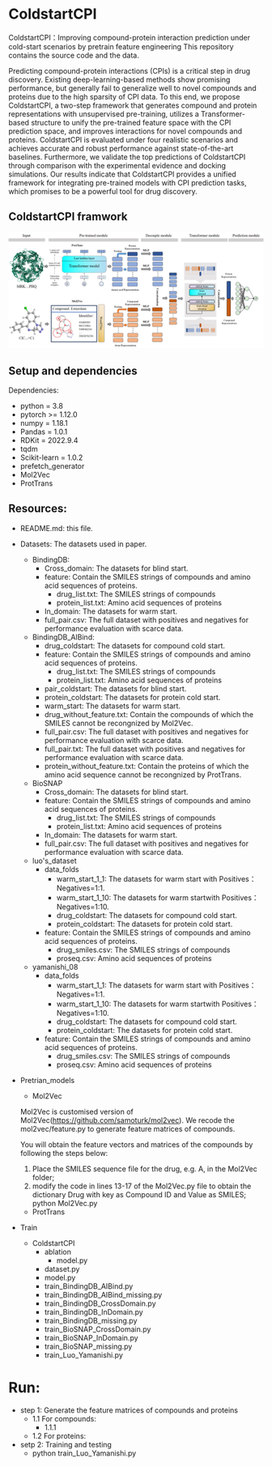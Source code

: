 # ColdstartCPI
ColdstartCPI：Improving compound-protein interaction prediction under cold-start scenarios by pretrain feature engineering
This repository contains the source code and the data.

Predicting compound-protein interactions (CPIs) is a critical step in drug discovery. Existing deep-learning-based methods show promising performance, but generally fail to generalize well to novel compounds and proteins due to the high sparsity of CPI data. To this end, we propose ColdstartCPI, a two-step framework that generates compound and protein representations with unsupervised pre-training, utilizes a Transformer-based structure to unify the pre-trained feature space with the CPI prediction space, and improves interactions for novel compounds and proteins. ColdstartCPI is evaluated under four realistic scenarios and achieves accurate and robust performance against state-of-the-art baselines. Furthermore, we validate the top predictions of ColdstartCPI through comparison with the experimental evidence and docking simulations. Our results indicate that ColdstartCPI provides a unified framework for integrating pre-trained models with CPI prediction tasks, which promises to be a powerful tool for drug discovery.

## ColdstartCPI framwork

<div align="center">
<p><img src="model.jpg" width="600" /></p>
</div>

## Setup and dependencies 

Dependencies:
- python = 3.8
- pytorch >= 1.12.0
- numpy = 1.18.1
- Pandas = 1.0.1
- RDKit = 2022.9.4
- tqdm
- Scikit-learn = 1.0.2
- prefetch_generator
- Mol2Vec
- ProtTrans

## Resources:
+ README.md: this file.
+ Datasets: The datasets used in paper.
	+ BindingDB: 
		+ Cross_domain: The datasets for blind start.
		+ feature: Contain the SMILES strings of compounds and amino acid sequences of proteins. 
			+ drug_list.txt: The SMILES strings of compounds
			+ protein_list.txt: Amino acid sequences of proteins
		+ In_domain: The datasets for warm start.
		+ full_pair.csv: The full dataset with positives and negatives for performance evaluation with scarce data.
	+ BindingDB_AIBind: 
		+ drug_coldstart: The datasets for compound cold start.
		+ feature: Contain the SMILES strings of compounds and amino acid sequences of proteins. 
			+ drug_list.txt: The SMILES strings of compounds
			+ protein_list.txt: Amino acid sequences of proteins
		+ pair_coldstart: The datasets for blind start.
		+ protein_coldstart: The datasets for protein cold start.
		+ warm_start: The datasets for warm start.
		+ drug_without_feature.txt: Contain the compounds of which the SMILES cannot be recongnized by Mol2Vec.
		+ full_pair.csv: The full dataset with positives and negatives for performance evaluation with scarce data.
		+ full_pair.txt: The full dataset with positives and negatives for performance evaluation with scarce data.
		+ protein_without_feature.txt: Contain the proteins of which the amino acid sequence cannot be recongnized by ProtTrans.
	+ BioSNAP
		+ Cross_domain: The datasets for blind start.
		+ feature: Contain the SMILES strings of compounds and amino acid sequences of proteins. 
			+ drug_list.txt: The SMILES strings of compounds
			+ protein_list.txt: Amino acid sequences of proteins
		+ In_domain: The datasets for warm start.
		+ full_pair.csv: The full dataset with positives and negatives for performance evaluation with scarce data.
	+ luo's_dataset
		+ data_folds
			+ warm_start_1_1: The datasets for warm start with Positives：Negatives=1:1.
			+ warm_start_1_10: The datasets for warm startwith Positives：Negatives=1:10.
			+ drug_coldstart: The datasets for compound cold start.
			+ protein_coldstart: The datasets for protein cold start.
		+ feature: Contain the SMILES strings of compounds and amino acid sequences of proteins. 
			+ drug_smiles.csv: The SMILES strings of compounds
			+ proseq.csv: Amino acid sequences of proteins
	+ yamanishi_08
		+ data_folds
			+ warm_start_1_1: The datasets for warm start with Positives：Negatives=1:1.
			+ warm_start_1_10: The datasets for warm startwith Positives：Negatives=1:10.
			+ drug_coldstart: The datasets for compound cold start.
			+ protein_coldstart: The datasets for protein cold start.
		+ feature: Contain the SMILES strings of compounds and amino acid sequences of proteins. 
			+ drug_smiles.csv: The SMILES strings of compounds
			+ proseq.csv: Amino acid sequences of proteins
+ Pretrian_models
	+ Mol2Vec
	
	Mol2Vec is customised version of Mol2Vec(https://github.com/samoturk/mol2vec). We recode the mol2vec/feature.py to generate feature matrices of compounds.
	
	You will obtain the feature vectors and matrices of the compounds by following the steps below:
	1. Place the SMILES sequence file for the drug, e.g. A, in the Mol2Vec folder;
	2. modify the code in lines 13-17 of the Mol2Vec.py file to obtain the dictionary Drug with key as Compound ID and Value as SMILES;
		python Mol2Vec.py
	
	+ ProtTrans
+ Train
	+ ColdstartCPI
		+ ablation
			+ model.py 
		+ dataset.py
		+ model.py
		+ train_BindingDB_AIBind.py
		+ train_BindingDB_AIBind_missing.py
		+ train_BindingDB_CrossDomain.py
		+ train_BindingDB_InDomain.py
		+ train_BindingDB_missing.py
		+ train_BioSNAP_CrossDomain.py
		+ train_BioSNAP_InDomain.py
		+ train_BioSNAP_missing.py
		+ train_Luo_Yamanishi.py


# Run:
+ step 1: Generate the feature matrices of compounds and proteins
	+ 1.1 For compounds:
		+ 1.1.1 
	+ 1.2 For proteins:
+ setp 2: Training and testing
	+ python train_Luo_Yamanishi.py

